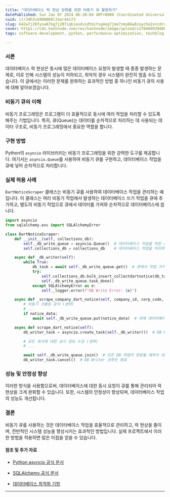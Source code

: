 ```yaml
---
title: "데이터베이스 락 현상 완화를 위한 비동기 큐 활용하기"
datePublished: Sun Jan 07 2024 06:38:04 GMT+0000 (Coordinated Universal Time)
cuid: clr34h3vk000009l31er44s73
slug: 642w7j207ysw67kg7j207iqkioudvsdtmitsg4eg7jme7zmu66w8ioycho2vncdruytrj5nqulag7ygqio2znoyaqe2vmoq4sa
cover: https://cdn.hashnode.com/res/hashnode/image/upload/v1704609394869/a8e12207-570d-4e99-874b-b6b9a09ac786.png
tags: software-development, python, performance-optimization, techblog, queue-management, asynchronous-programming, database-operations

---
```


### 서론

데이터베이스 락 현상은 동시에 많은 데이터베이스 요청이 발생할 때 종종 발생하는 문제로, 이로 인해 시스템의 성능이 저하되고, 최악의 경우 시스템이 완전히 멈출 수도 있습니다. 이 글에서는 이러한 문제를 완화하는 효과적인 방법 중 하나인 비동기 큐의 사용에 대해 알아보겠습니다.

### 비동기 큐의 이해

비동기 프로그래밍은 프로그램이 더 효율적으로 동시에 여러 작업을 처리할 수 있도록 해주는 기법입니다. 특히, 큐(Queue)는 데이터를 순차적으로 처리하는 데 사용되는 데이터 구조로, 비동기 프로그래밍에서 중요한 역할을 합니다.

### 구현 방법

Python의 `asyncio` 라이브러리는 비동기 프로그래밍을 위한 강력한 도구를 제공합니다. 여기서는 `asyncio.Queue`를 사용하여 비동기 큐를 구현하고, 데이터베이스 작업을 큐에 넣어 순차적으로 처리합니다.

### 실제 적용 사례

`DartNoticeScraper` 클래스는 비동기 큐를 사용하여 데이터베이스 작업을 관리하는 예입니다. 이 클래스는 여러 비동기 작업에서 발생하는 데이터베이스 쓰기 작업을 큐에 추가하고, 별도의 비동기 작업으로 큐에서 데이터를 가져와 순차적으로 데이터베이스에 씁니다.

```python
import asyncio
from sqlalchemy.exc import SQLAlchemyError

class DartNoticeScraper:
    def __init__(self, collections_db):
        self._db_write_queue = asyncio.Queue()  # 데이터베이스 작업을 위한 큐
        self.collections_db = collections_db    # 데이터베이스 작업을 처리하는 객체

    async def _db_writer(self):
        while True:
            db_task = await self._db_write_queue.get()  # 큐에서 작업 가져오기
            try:
                self.collections_db.bulk_insert_collectdartnotice(db_task)  # 데이터베이스 쓰기 작업 수행
                self._db_write_queue.task_done()
            except SQLAlchemyError as e:
                self._logger.error(f"DB Write Error: {e}")

    async def _scrape_company_dart_notice(self, company_id, corp_code, semaphore):
        # 비동기 크롤링 로직 (생략)
        # ...
        if notice_data:
            await self._db_write_queue.put(notice_data)  # 큐에 데이터베이스 쓰기 작업 추가

    async def scrape_dart_notice(self):
        db_writer_task = asyncio.create_task(self._db_writer())  # DB Writer 코루틴 시작

        # 모든 회사에 대한 공시 정보 수집 (생략)
        # ...

        await self._db_write_queue.join()  # 모든 DB 작업이 완료될 때까지 대기
        db_writer_task.cancel()  # DB Writer 코루틴 종료
```

### 성능 및 안정성 향상

이러한 방식을 사용함으로써, 데이터베이스에 대한 동시 요청이 큐를 통해 관리되어 락 현상을 크게 완화할 수 있습니다. 또한, 시스템의 안정성이 향상되며, 데이터베이스 작업의 성능도 개선됩니다.

### 결론

비동기 큐를 사용하는 것은 데이터베이스 작업을 효율적으로 관리하고, 락 현상을 줄이며, 전반적인 시스템 성능을 향상시키는 효과적인 방법입니다. 실제 프로젝트에서 이러한 방법을 적용하면 많은 이점을 얻을 수 있습니다.

#### 참조 및 추가 자료

* [Python asyncio 공식 문서](https://docs.python.org/3/library/asyncio.html)
    
* [SQLAlchemy 공식 문서](https://www.sqlalchemy.org/)
    
* [데이터베이스 최적화 기법](https://www.databasejournal.com/)
    

---